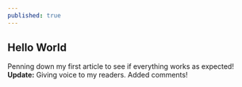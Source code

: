 ```yaml
---
published: true
---
```

## Hello World
Penning down my first article to see if everything works as expected!
**Update:** Giving voice to my readers. Added comments!
